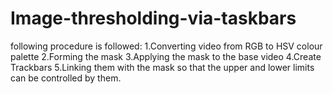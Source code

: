 # Image-thresholding-via-taskbars
following procedure is followed:
1.Converting video from RGB to HSV colour palette
2.Forming the mask
3.Applying the mask to the base video
4.Create Trackbars
5.Linking them with the mask so that the upper and lower limits can be controlled by them.
